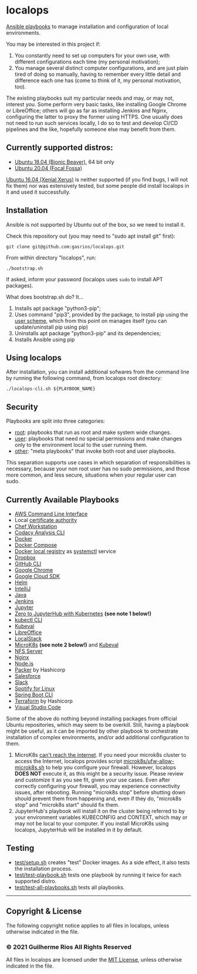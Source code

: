 # localops

[Ansible playbooks](https://docs.ansible.com/ansible/latest/user_guide/playbooks.html) to manage installation and configuration of local environments.

You may be interested in this project if:

1. You constantly need to set up computers for your own use, with different configurations each time (my personal motivation);
1. You manage several distinct computer configurations, and are just plain tired of doing so manually, having to remember every little detail and difference each one has (come to think of it, my personal motivation, too).

The existing playbooks suit my particular needs and may, or may not, interest you. Some perform very basic tasks, like installing Google Chrome or LibreOffice; others will go as far as installing Jenkins and Nginx, configuring the latter to proxy the former using HTTPS. One usually does not need to run such services locally, I do so to test and develop CI/CD pipelines and the like, hopefully someone else may benefit from them.

## Currently supported distros:

* [Ubuntu 18.04 (Bionic Beaver)](http://releases.ubuntu.com/18.04/), 64 bit only
* [Ubuntu 20.04 (Focal Fossa)](http://releases.ubuntu.com/20.04/)

[Ubuntu 16.04 (Xenial Xerus)](http://releases.ubuntu.com/16.04/) is neither supported (if you find bugs, I will not fix them) nor was extensively tested, but some people did install localops in it and used it successfully.

## Installation

Ansible is not supported by Ubuntu out of the box, so we need to install it.

Check this repository out (you may need to "sudo apt install git" first):

`git clone git@github.com:gasrios/localops.git`

From within directory "localops", run:

`./bootstrap.sh`

If asked, inform your password (localops uses `sudo` to install APT packages).

What does bootstrap.sh do? It...

1. Installs apt package "python3-pip";
1. Uses command "pip3", provided by the package, to install pip using the [user scheme](https://docs.python.org/3/install/index.html#alternate-installation-the-user-scheme), which from this point on manages itself (you can update/uninstall pip using pip)
1. Uninstalls apt package "python3-pip" and its dependencies;
1. Installs Ansible using pip

## Using localops

After installation, you can install additional sofwares from the command line by running the following command, from localops root directory:

`./localops-cli.sh ${PLAYBOOK_NAME}`

## Security

Playbooks are split into three categories:

* [root](https://github.com/gasrios/localops/tree/master/root): playbooks that run as root and make system wide changes.
* [user](https://github.com/gasrios/localops/tree/master/user): playbooks that need no special permissions and make changes only to the environment local to the user running them.
* [other](https://github.com/gasrios/localops): "meta playbooks" that invoke both root and user playbooks.

This separation supports use cases in which separation of responsibilities is necessary, because your non root user has no sudo permissions, and those more common, and less secure, situations when your regular user can sudo.

## Currently Available Playbooks

* [AWS Command Line Interface](https://aws.amazon.com/cli/)
* Local [certificate authority](https://en.wikipedia.org/wiki/Certificate_authority)
* [Chef Workstation](https://docs.chef.io/workstation/)
* [Codacy Analysis CLI](https://github.com/codacy/codacy-analysis-cli)
* [Docker](https://www.docker.com/)
* [Docker Compose](https://docs.docker.com/compose/)
* [Docker local registry](https://docs.docker.com/registry/insecure/) as [systemctl](https://www.freedesktop.org/software/systemd/man/systemctl.html) service
* [Dropbox](https://www.dropbox.com/)
* [GitHub CLI](https://cli.github.com/)
* [Google Chrome](https://www.google.com/chrome)
* [Google Cloud SDK](https://cloud.google.com/sdk)
* [Helm](https://helm.sh/)
* [IntelliJ](https://www.jetbrains.com/idea/)
* [Java](https://openjdk.java.net/)
* [Jenkins](https://jenkins.io/)
* [Jupyter](https://jupyter.org/)
* [Zero to JupyterHub with Kubernetes](https://zero-to-jupyterhub.readthedocs.io/en/latest/)  **(see note 1 below!)**
* [kubectl CLI](https://kubernetes.io/docs/reference/kubectl/)
* [Kubeval](https://www.kubeval.com/)
* [LibreOffice](https://www.libreoffice.org/)
* [LocalStack](https://localstack.cloud/)
* [MicroK8s](https://microk8s.io/) **(see note 2 below!)** and [Kubeval](https://github.com/instrumenta/kubeval)
* [NFS Server](https://tools.ietf.org/html/rfc5661)
* [Nginx](https://nginx.org/en/)
* [Node.js](https://nodejs.org/en/)
* [Packer](https://packer.io/) by Hashicorp
* [Salesforce](https://www.salesforce.com/)
* [Slack](https://slack.com/)
* [Spotify for Linux](https://www.spotify.com/br/download/linux/)
* [Spring Boot CLI](https://javasterling.com/spring-boot/spring-boot-cli)
* [Terraform](https://www.terraform.io/) by Hashicorp
* [Visual Studio Code](https://code.visualstudio.com/)

Some of the above do nothing beyond installing packages from official Ubuntu repositories, which may seem to be overkill. Still, having a playbook might be useful, as it can be imported by other playbook to orchestrate installation of complex environments, and/or add additional configuration to them.

1. MicroK8s [can't reach the internet](https://microk8s.io/docs/troubleshooting#heading--common-issues). If you need your microk8s cluster to access the Internet, localops provides script [microk8s/ufw-allow-microk8s.sh](https://github.com/gasrios/localops/blob/master/microk8s/ufw-allow-microk8s.sh) to help you configure your firewall. However, localops **DOES NOT** execute it, as this might be a security issue. Please review and customize it as you see fit, given your use cases. Even after correctly configuring your firewall, you may experience connectivity issues, after rebooting. Running "microk8s stop" before shutting down should prevent them from happening and, even if they do, "microk8s stop" and "microk8s start" should fix them.
1. JupyterHub's playbook will install it on the cluster being referred to by your environment variables KUBECONFIG and CONTEXT, which may or may not be local to your computer. If you install MicroK8s using localops, JupyterHub will be installed in it by default.

## Testing

* [test/setup.sh](https://github.com/gasrios/localops/blob/master/test/setup.sh) creates "test" Docker images. As a side effect, it also tests the installation process.
* [test/test-playbook.sh](https://github.com/gasrios/localops/blob/master/test/test-playbook.sh) tests one playbook by running it twice for each supported distro.
* [test/test-all-playbooks.sh](https://github.com/gasrios/localops/blob/master/test/test-all-playbooks.sh) tests all playbooks.
_____
## Copyright & License

The following copyright notice applies to all files in localops, unless otherwise indicated in the file.

### © 2021 Guilherme Rios All Rights Reserved

All files in localops are licensed under the [MIT License](https://github.com/gasrios/localops/blob/master/LICENSE), unless otherwise indicated in the file.
